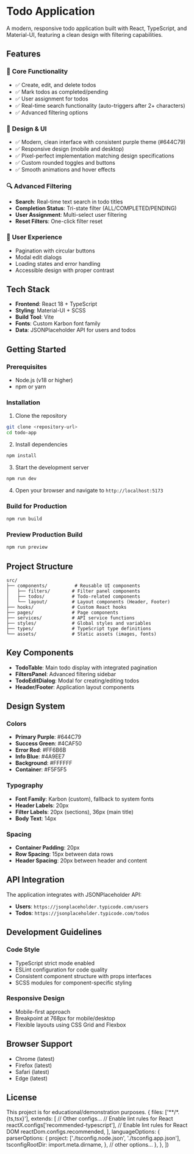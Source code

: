 # Todo Application

A modern, responsive todo application built with React, TypeScript, and Material-UI, featuring a clean design with filtering capabilities.

## Features

### 🎯 **Core Functionality**
- ✅ Create, edit, and delete todos
- ✅ Mark todos as completed/pending
- ✅ User assignment for todos
- ✅ Real-time search functionality (auto-triggers after 2+ characters)
- ✅ Advanced filtering options

### 🎨 **Design & UI**
- ✅ Modern, clean interface with consistent purple theme (#644C79)
- ✅ Responsive design (mobile and desktop)
- ✅ Pixel-perfect implementation matching design specifications
- ✅ Custom rounded toggles and buttons
- ✅ Smooth animations and hover effects

### 🔍 **Advanced Filtering**
- **Search**: Real-time text search in todo titles
- **Completion Status**: Tri-state filter (ALL/COMPLETED/PENDING)
- **User Assignment**: Multi-select user filtering
- **Reset Filters**: One-click filter reset

### 📱 **User Experience**
- Pagination with circular buttons
- Modal edit dialogs
- Loading states and error handling
- Accessible design with proper contrast

## Tech Stack

- **Frontend**: React 18 + TypeScript
- **Styling**: Material-UI + SCSS
- **Build Tool**: Vite
- **Fonts**: Custom Karbon font family
- **Data**: JSONPlaceholder API for users and todos

## Getting Started

### Prerequisites
- Node.js (v18 or higher)
- npm or yarn

### Installation

1. Clone the repository
```bash
git clone <repository-url>
cd todo-app
```

2. Install dependencies
```bash
npm install
```

3. Start the development server
```bash
npm run dev
```

4. Open your browser and navigate to `http://localhost:5173`

### Build for Production
```bash
npm run build
```

### Preview Production Build
```bash
npm run preview
```

## Project Structure

```
src/
├── components/          # Reusable UI components
│   ├── filters/        # Filter panel components
│   ├── todos/          # Todo-related components
│   └── layout/         # Layout components (Header, Footer)
├── hooks/              # Custom React hooks
├── pages/              # Page components
├── services/           # API service functions
├── styles/             # Global styles and variables
├── types/              # TypeScript type definitions
└── assets/             # Static assets (images, fonts)
```

## Key Components

- **TodoTable**: Main todo display with integrated pagination
- **FiltersPanel**: Advanced filtering sidebar
- **TodoEditDialog**: Modal for creating/editing todos
- **Header/Footer**: Application layout components

## Design System

### Colors
- **Primary Purple**: #644C79
- **Success Green**: #4CAF50
- **Error Red**: #FF6B6B
- **Info Blue**: #4A9EE7
- **Background**: #FFFFFF
- **Container**: #F5F5F5

### Typography
- **Font Family**: Karbon (custom), fallback to system fonts
- **Header Labels**: 20px
- **Filter Labels**: 20px (sections), 36px (main title)
- **Body Text**: 14px

### Spacing
- **Container Padding**: 20px
- **Row Spacing**: 15px between data rows
- **Header Spacing**: 20px between header and content

## API Integration

The application integrates with JSONPlaceholder API:
- **Users**: `https://jsonplaceholder.typicode.com/users`
- **Todos**: `https://jsonplaceholder.typicode.com/todos`

## Development Guidelines

### Code Style
- TypeScript strict mode enabled
- ESLint configuration for code quality
- Consistent component structure with props interfaces
- SCSS modules for component-specific styling

### Responsive Design
- Mobile-first approach
- Breakpoint at 768px for mobile/desktop
- Flexible layouts using CSS Grid and Flexbox

## Browser Support

- Chrome (latest)
- Firefox (latest)
- Safari (latest)
- Edge (latest)

## License

This project is for educational/demonstration purposes.
  {
    files: ['**/*.{ts,tsx}'],
    extends: [
      // Other configs...
      // Enable lint rules for React
      reactX.configs['recommended-typescript'],
      // Enable lint rules for React DOM
      reactDom.configs.recommended,
    ],
    languageOptions: {
      parserOptions: {
        project: ['./tsconfig.node.json', './tsconfig.app.json'],
        tsconfigRootDir: import.meta.dirname,
      },
      // other options...
    },
  },
])
```
